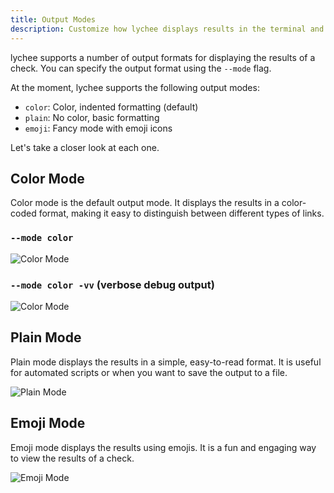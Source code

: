 ```yaml
---
title: Output Modes
description: Customize how lychee displays results in the terminal and formats reports for different output formats.
---
```


lychee supports a number of output formats for displaying the results of a check.
You can specify the output format using the `--mode` flag.

At the moment, lychee supports the following output modes:

- `color`: Color, indented formatting (default)
- `plain`: No color, basic formatting
- `emoji`: Fancy mode with emoji icons

Let's take a closer look at each one.

## Color Mode

Color mode is the default output mode. It displays the results in a color-coded format, making it easy to distinguish between different types of links.

### `--mode color`

![Color Mode](./images/color.avif)

### `--mode color -vv` (verbose debug output)

![Color Mode](./images/color-debug.avif)

## Plain Mode

Plain mode displays the results in a simple, easy-to-read format. It is useful for automated scripts or when you want to save the output to a file.

![Plain Mode](./images/plain.avif)

## Emoji Mode

Emoji mode displays the results using emojis. It is a fun and engaging way to view the results of a check.

![Emoji Mode](./images/emoji.avif)
